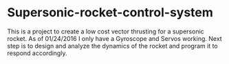 # Supersonic-rocket-control-system
This is a project to create a low cost vector thrusting for a supersonic rocket.
As of 01/24/2016 I only have a Gyroscope and Servos working.
Next step is to design and analyze the dynamics of the rocket and program it to respond accordingly.
